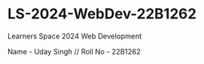 # LS-2024-WebDev-22B1262
Learners Space 2024 Web Development 

Name - Uday Singh //
Roll No - 22B1262
